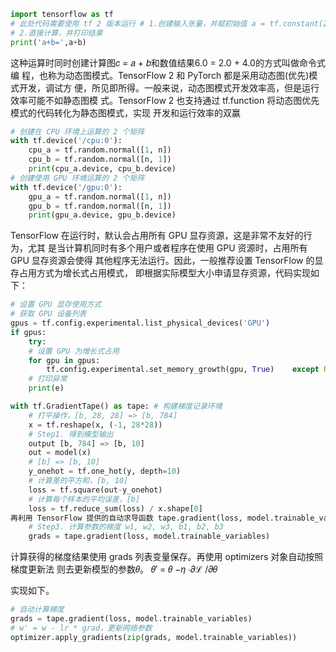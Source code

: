 

<!--
 * @version:
 * @Author:  StevenJokess https://github.com/StevenJokess
 * @Date: 2020-10-17 15:10:25
 * @LastEditors:  StevenJokess https://github.com/StevenJokess
 * @LastEditTime: 2020-10-17 22:38:55
 * @Description:
 * @TODO::
 * @Reference:
-->
```python
import tensorflow as tf
# 此处代码需要使用 tf 2 版本运行 # 1.创建输入张量，并赋初始值 a = tf.constant(2.) b = tf.constant(4.)
# 2.直接计算，并打印结果
print('a+b=',a+b)
```

这种运算时同时创建计算图𝑐 = 𝑎 + 𝑏和数值结果6.0 = 2.0 + 4.0的方式叫做命令式编 程，也称为动态图模式。TensorFlow 2 和 PyTorch 都是采用动态图(优先)模式开发，调试方 便，所见即所得。一般来说，动态图模式开发效率高，但是运行效率可能不如静态图模 式。TensorFlow 2 也支持通过 tf.function 将动态图优先模式的代码转化为静态图模式，实现 开发和运行效率的双赢

```python
# 创建在 CPU 环境上运算的 2 个矩阵
with tf.device('/cpu:0'):
    cpu_a = tf.random.normal([1, n])
    cpu_b = tf.random.normal([n, 1])
    print(cpu_a.device, cpu_b.device)
# 创建使用 GPU 环境运算的 2 个矩阵
with tf.device('/gpu:0'):
    gpu_a = tf.random.normal([1, n])
    gpu_b = tf.random.normal([n, 1])
    print(gpu_a.device, gpu_b.device)
```

TensorFlow 在运行时，默认会占用所有 GPU 显存资源，这是非常不友好的行为，尤其 是当计算机同时有多个用户或者程序在使用 GPU 资源时，占用所有 GPU 显存资源会使得 其他程序无法运行。因此，一般推荐设置 TensorFlow 的显存占用方式为增长式占用模式， 即根据实际模型大小申请显存资源，代码实现如下：

```python
# 设置 GPU 显存使用方式
# 获取 GPU 设备列表
gpus = tf.config.experimental.list_physical_devices('GPU')
if gpus:
    try:
    # 设置 GPU 为增长式占用
    for gpu in gpus:
        tf.config.experimental.set_memory_growth(gpu, True)    except RuntimeError as e:
    # 打印异常
    print(e)
```


```python
with tf.GradientTape() as tape: # 构建梯度记录环境
    # 打平操作，[b, 28, 28] => [b, 784]
    x = tf.reshape(x, (-1, 28*28))
    # Step1. 得到模型输出
    output [b, 784] => [b, 10]
    out = model(x)
    # [b] => [b, 10]
    y_onehot = tf.one_hot(y, depth=10)
    # 计算差的平方和，[b, 10]
    loss = tf.square(out-y_onehot)
    # 计算每个样本的平均误差，[b]
    loss = tf.reduce_sum(loss) / x.shape[0]
再利用 TensorFlow 提供的自动求导函数 tape.gradient(loss, model.trainable_variables)求出模 型中所有参数的梯度信息𝜕ℒ 𝜕𝜃 ,𝜃 ∈ {𝑾1,𝒃1,𝑾2,𝒃2,𝑾3,𝒃3}。
    # Step3. 计算参数的梯度 w1, w2, w3, b1, b2, b3
    grads = tape.gradient(loss, model.trainable_variables)
```

计算获得的梯度结果使用 grads 列表变量保存。再使用 optimizers 对象自动按照梯度更新法 则去更新模型的参数𝜃。
𝜃′ = 𝜃 −𝜂 ∙𝜕ℒ /𝜕𝜃

实现如下。

```py
# 自动计算梯度
grads = tape.gradient(loss, model.trainable_variables)
# w' = w - lr * grad，更新网络参数
optimizer.apply_gradients(zip(grads, model.trainable_variables))
```

[1]: https://github.com/dragen1860/Deep-Learning-with-TensorFlow-book/blob/master/%E3%80%90%E3%80%8ATensorFlow%E6%B7%B1%E5%BA%A6%E5%AD%A6%E4%B9%A0%E3%80%8B%E3%80%91.pdf
[2]: https://medium.com/coinmonks/8-things-to-do-differently-in-tensorflows-eager-execution-mode-47cf429aa3ad
